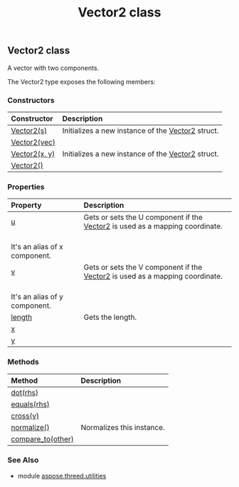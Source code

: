 ﻿---
title: Vector2 class
second_title: Aspose.3D for Python via .NET API References
description: 
type: docs
weight: 190
url: /python-net/aspose.threed.utilities/vector2/
is_root: false
---

## Vector2 class

A vector with two components.



The Vector2 type exposes the following members:

### Constructors
| Constructor | Description |
| :- | :- |
| [Vector2(s)](/3d/python-net/aspose.threed.utilities/vector2/__init__/#float) | Initializes a new instance of the [Vector2](/3d/python-net/aspose.threed.utilities/vector2) struct. |
| [Vector2(vec)](/3d/python-net/aspose.threed.utilities/vector2/__init__/#FVector2) |  |
| [Vector2(x, y)](/3d/python-net/aspose.threed.utilities/vector2/__init__/#float-float) | Initializes a new instance of the [Vector2](/3d/python-net/aspose.threed.utilities/vector2) struct. |
| [Vector2()](/3d/python-net/aspose.threed.utilities/vector2/__init__/#) |  |


### Properties
| Property | Description |
| :- | :- |
| [u](/3d/python-net/aspose.threed.utilities/vector2/u) | Gets or sets the U component if the [Vector2](/3d/python-net/aspose.threed.utilities/vector2) is used as a mapping coordinate.<br/>It's an alias of x component. |
| [v](/3d/python-net/aspose.threed.utilities/vector2/v) | Gets or sets the V component if the [Vector2](/3d/python-net/aspose.threed.utilities/vector2) is used as a mapping coordinate.<br/>It's an alias of y component. |
| [length](/3d/python-net/aspose.threed.utilities/vector2/length) | Gets the length. |
| [x](/3d/python-net/aspose.threed.utilities/vector2/x) |  |
| [y](/3d/python-net/aspose.threed.utilities/vector2/y) |  |


### Methods
| Method | Description |
| :- | :- |
| [dot(rhs)](/3d/python-net/aspose.threed.utilities/vector2/dot/#Vector2) |  |
| [equals(rhs)](/3d/python-net/aspose.threed.utilities/vector2/equals/#Vector2) |  |
| [cross(v)](/3d/python-net/aspose.threed.utilities/vector2/cross/#Vector2) |  |
| [normalize()](/3d/python-net/aspose.threed.utilities/vector2/normalize/#) | Normalizes this instance. |
| [compare_to(other)](/3d/python-net/aspose.threed.utilities/vector2/compare_to/#Vector2) |  |


### See Also

* module [aspose.threed.utilities](../)
